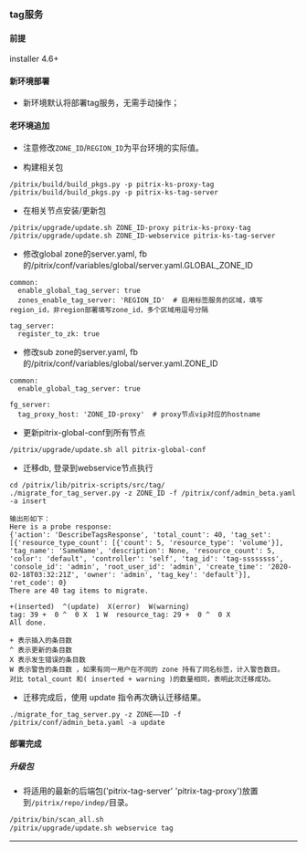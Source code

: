 ### tag服务
#### 前提
installer 4.6+

#### 新环境部署

+ 新环境默认将部署tag服务，无需手动操作；

#### 老环境追加
+ 注意修改`ZONE_ID`/`REGION_ID`为平台环境的实际值。

+ 构建相关包

```buildoutcfg
/pitrix/build/build_pkgs.py -p pitrix-ks-proxy-tag
/pitrix/build/build_pkgs.py -p pitrix-ks-tag-server
```

+ 在相关节点安装/更新包

```buildoutcfg
/pitrix/upgrade/update.sh ZONE_ID-proxy pitrix-ks-proxy-tag
/pitrix/upgrade/update.sh ZONE_ID-webservice pitrix-ks-tag-server
```

+ 修改global zone的server.yaml, fb的/pitrix/conf/variables/global/server.yaml.GLOBAL_ZONE_ID

```buildoutcfg
common:
  enable_global_tag_server: true
  zones_enable_tag_server: 'REGION_ID'  # 启用标签服务的区域，填写region_id，非region部署填写zone_id，多个区域用逗号分隔
 
tag_server:
  register_to_zk: true
```

+ 修改sub zone的server.yaml, fb的/pitrix/conf/variables/global/server.yaml.ZONE_ID

```buildoutcfg
common:
  enable_global_tag_server: true
 
fg_server:
  tag_proxy_host: 'ZONE_ID-proxy'  # proxy节点vip对应的hostname
```

+ 更新pitrix-global-conf到所有节点

```buildoutcfg
/pitrix/upgrade/update.sh all pitrix-global-conf
```

+ 迁移db, 登录到webservice节点执行

```buildoutcfg
cd /pitrix/lib/pitrix-scripts/src/tag/
./migrate_for_tag_server.py -z ZONE_ID -f /pitrix/conf/admin_beta.yaml -a insert

输出形如下：
Here is a probe response:
{'action': 'DescribeTagsResponse', 'total_count': 40, 'tag_set': [{'resource_type_count': [{'count': 5, 'resource_type': 'volume'}], 'tag_name': 'SameName', 'description': None, 'resource_count': 5, 'color': 'default', 'controller': 'self', 'tag_id': 'tag-ssssssss', 'console_id': 'admin', 'root_user_id': 'admin', 'create_time': '2020-02-18T03:32:21Z', 'owner': 'admin', 'tag_key': 'default'}], 'ret_code': 0}
There are 40 tag items to migrate.
 
+(inserted)  ^(update)  X(error)  W(warning)
tag: 39 +  0 ^  0 X  1 W  resource_tag: 29 +  0 ^  0 X
All done.

+ 表示插入的条目数
^ 表示更新的条目数
X 表示发生错误的条目数
W 表示警告的条目数 ，如果有同一用户在不同的 zone 持有了同名标签，计入警告数目。
对比 total_count 和( inserted + warning )的数量相同，表明此次迁移成功。
```

+ 迁移完成后，使用 update 指令再次确认迁移结果。

```buildoutcfg
./migrate_for_tag_server.py -z ZONE——ID -f /pitrix/conf/admin_beta.yaml -a update
```

#### 部署完成

##### 升级包

+ 将适用的最新的后端包('pitrix-tag-server' 'pitrix-tag-proxy')放置到`/pitrix/repo/indep/`目录。

```bash
/pitrix/bin/scan_all.sh
/pitrix/upgrade/update.sh webservice tag
```

***
